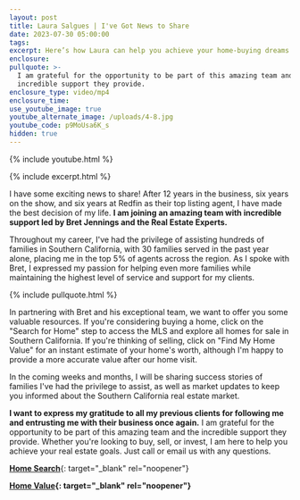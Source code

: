 ```yaml
---
layout: post
title: Laura Salgues | I've Got News to Share
date: 2023-07-30 05:00:00
tags:
excerpt: Here’s how Laura can help you achieve your home-buying dreams.
enclosure:
pullquote: >-
  I am grateful for the opportunity to be part of this amazing team and the
  incredible support they provide.
enclosure_type: video/mp4
enclosure_time:
use_youtube_image: true
youtube_alternate_image: /uploads/4-8.jpg
youtube_code: p9MoUsa6K_s
hidden: true
---
```

{% include youtube.html %}

{% include excerpt.html %}

I have some exciting news to share! After 12 years in the business, six years on the show, and six years at Redfin as their top listing agent, I have made the best decision of my life. **I am joining an amazing team with incredible support led by Bret Jennings and the Real Estate Experts.**

Throughout my career, I've had the privilege of assisting hundreds of families in Southern California, with 30 families served in the past year alone, placing me in the top 5% of agents across the region. As I spoke with Bret, I expressed my passion for helping even more families while maintaining the highest level of service and support for my clients.

{% include pullquote.html %}

In partnering with Bret and his exceptional team, we want to offer you some valuable resources. If you're considering buying a home, click on the "Search for Home" step to access the MLS and explore all homes for sale in Southern California. If you're thinking of selling, click on "Find My Home Value" for an instant estimate of your home's worth, although I'm happy to provide a more accurate value after our home visit.

In the coming weeks and months, I will be sharing success stories of families I've had the privilege to assist, as well as market updates to keep you informed about the Southern California real estate market.

**I want to express my gratitude to all my previous clients for following me and entrusting me with their business once again.** I am grateful for the opportunity to be part of this amazing team and the incredible support they provide. Whether you're looking to buy, sell, or invest, I am here to help you achieve your real estate goals. Just call or email us with any questions.

[**Home Search**](https://bayareahomesearch.com/){: target="_blank" rel="noopener"}

**[Home Value](https://bayareahomesearch.com/home-valuation/){: target="_blank" rel="noopener"}**<br>​​